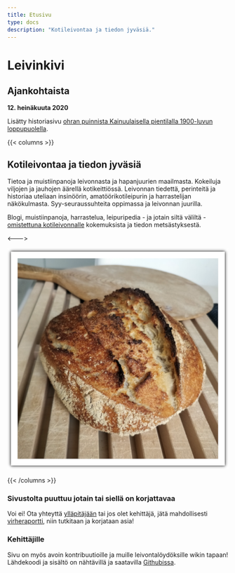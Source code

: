 ```yaml
---
title: Etusivu
type: docs
description: "Kotileivontaa ja tiedon jyväsiä."
---
```


# Leivinkivi

## Ajankohtaista

**12. heinäkuuta 2020** 

Lisätty historiasivu [ohran puinnista Kainuulaisella pientilalla 1900-luvun loppupuolella](/docs/historia/ohran-puinti-pienella-kotitilalla).

{{< columns >}}

## Kotileivontaa ja tiedon jyväsiä

Tietoa ja muistiinpanoja leivonnasta ja hapanjuurien maailmasta.
Kokeiluja viljojen ja jauhojen äärellä kotikeittiössä.
Leivonnan tiedettä, perinteitä ja historiaa uteliaan
insinöörin, amatöörikotileipurin ja harrastelijan näkökulmasta.
Syy-seuraussuhteita oppimassa ja leivonnan juurilla.

Blogi, muistiinpanoja, harrastelua, leipuripedia - ja jotain siltä väliltä - 
[omistettuna kotileivonnalle](/docs/info/rakkaudesta-leivontaan)
kokemuksista ja tiedon metsästyksestä.

<--->

![](/etusivuleipa.png)

{{< /columns >}}

### Sivustolta puuttuu jotain tai siellä on korjattavaa

Voi ei! Ota yhteyttä [ylläpitäjään](mailto:tojuntu@gmail.com) tai jos olet kehittäjä, jätä mahdollisesti 
[virheraportti](https://github.com/leivinkivi/leivinkivi.github.io/issues), 
niin tutkitaan ja korjataan asia!

### Kehittäjille

Sivu on myös avoin kontribuutioille ja muille leivontalöydöksille wikin tapaan! Lähdekoodi ja sisältö 
on nähtävillä ja saatavilla [Githubissa](https://github.com/leivinkivi/leivinkivi.github.io).
